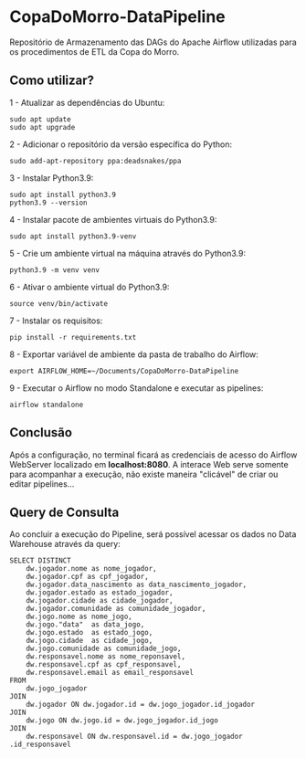 # CopaDoMorro-DataPipeline

Repositório de Armazenamento das DAGs do Apache Airflow utilizadas para os procedimentos de ETL da Copa do Morro.

## Como utilizar?

1 - Atualizar as dependências do Ubuntu:

```
sudo apt update
sudo apt upgrade
```

2 - Adicionar o repositório da versão específica do Python:
```
sudo add-apt-repository ppa:deadsnakes/ppa
```

3 - Instalar Python3.9:
```
sudo apt install python3.9
python3.9 --version
```

4 - Instalar pacote de ambientes virtuais do Python3.9:
```
sudo apt install python3.9-venv
```

5 - Crie um ambiente virtual na máquina através do Python3.9:
```
python3.9 -m venv venv
```

6 - Ativar o ambiente virtual do Python3.9:
```
source venv/bin/activate
```

7 - Instalar os requisitos:
```
pip install -r requirements.txt
```

8 - Exportar variável de ambiente da pasta de trabalho do Airflow:
```
export AIRFLOW_HOME=~/Documents/CopaDoMorro-DataPipeline
```

9 - Executar o Airflow no modo Standalone e executar as pipelines:
```
airflow standalone
```

## Conclusão

Após a configuração, no terminal ficará as credenciais de acesso do Airflow WebServer localizado em **localhost:8080**. 
A interace Web serve somente para acompanhar a execução, não existe maneira "clicável" de criar ou editar pipelines...

## Query de Consulta

Ao concluir a execução do Pipeline, será possível acessar os dados no Data Warehouse através da query:

```
SELECT DISTINCT
	dw.jogador.nome as nome_jogador,
	dw.jogador.cpf as cpf_jogador,
	dw.jogador.data_nascimento as data_nascimento_jogador,
	dw.jogador.estado as estado_jogador,
	dw.jogador.cidade as cidade_jogador,
	dw.jogador.comunidade as comunidade_jogador,
	dw.jogo.nome as nome_jogo,
	dw.jogo."data"  as data_jogo,
	dw.jogo.estado  as estado_jogo,
	dw.jogo.cidade  as cidade_jogo,
	dw.jogo.comunidade as comunidade_jogo,
	dw.responsavel.nome as nome_reponsavel,
	dw.responsavel.cpf as cpf_responsavel,
	dw.responsavel.email as email_responsavel
FROM
	dw.jogo_jogador
JOIN
	dw.jogador ON dw.jogador.id = dw.jogo_jogador.id_jogador
JOIN
	dw.jogo ON dw.jogo.id = dw.jogo_jogador.id_jogo
JOIN
	dw.responsavel ON dw.responsavel.id = dw.jogo_jogador .id_responsavel
```
